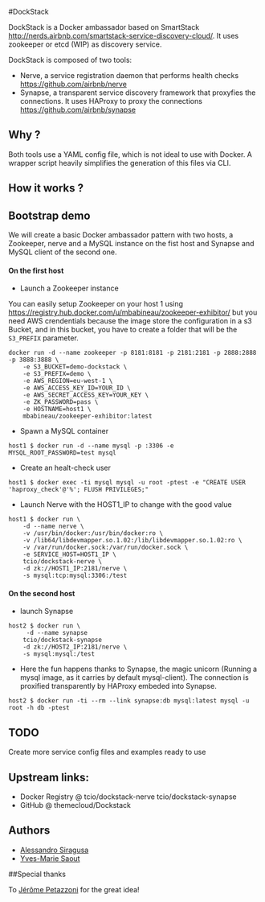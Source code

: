 #DockStack

DockStack is a Docker ambassador based on SmartStack http://nerds.airbnb.com/smartstack-service-discovery-cloud/. It uses zookeeper or etcd (WIP) as discovery service.

DockStack is composed of two tools:
- Nerve, a service registration daemon that performs health checks https://github.com/airbnb/nerve
- Synapse, a transparent service discovery framework that proxyfies the connections. It uses HAProxy to proxy the connections https://github.com/airbnb/synapse

## Why ?

Both tools use a YAML config file, which is not ideal to use with Docker. A wrapper script heavily simplifies the generation of this files via CLI.

## How it works ?

## Bootstrap demo

We will create a basic Docker ambassador pattern with two hosts, a Zookeeper, nerve and a MySQL instance on the fist host and Synapse and MySQL client of the second one.

#### On the first host

* Launch a Zookeeper instance

You can easily setup Zookeeper on your host 1 using https://registry.hub.docker.com/u/mbabineau/zookeeper-exhibitor/ but you need AWS crendentials because the image store the configuration in a s3 Bucket, and in this bucket, you have to create a folder that will be the `S3_PREFIX` parameter.

```
docker run -d --name zookeeper -p 8181:8181 -p 2181:2181 -p 2888:2888 -p 3888:3888 \
    -e S3_BUCKET=demo-dockstack \
    -e S3_PREFIX=demo \
    -e AWS_REGION=eu-west-1 \
    -e AWS_ACCESS_KEY_ID=YOUR_ID \
    -e AWS_SECRET_ACCESS_KEY=YOUR_KEY \
    -e ZK_PASSWORD=pass \
    -e HOSTNAME=host1 \
    mbabineau/zookeeper-exhibitor:latest
```

* Spawn a MySQL container

```
host1 $ docker run -d --name mysql -p :3306 -e MYSQL_ROOT_PASSWORD=test mysql
```

* Create an healt-check user

```
host1 $ docker exec -ti mysql mysql -u root -ptest -e "CREATE USER 'haproxy_check'@'%'; FLUSH PRIVILEGES;"
```

* Launch Nerve with the HOST1_IP to change with the good value

```
host1 $ docker run \
	-d --name nerve \
	-v /usr/bin/docker:/usr/bin/docker:ro \
	-v /lib64/libdevmapper.so.1.02:/lib/libdevmapper.so.1.02:ro \
	-v /var/run/docker.sock:/var/run/docker.sock \
	-e SERVICE_HOST=HOST1_IP \
	tcio/dockstack-nerve \
	-d zk://HOST1_IP:2181/nerve \
	-s mysql:tcp:mysql:3306:/test
```

#### On the second host

* launch Synapse

```
host2 $ docker run \
	 -d --name synapse
	tcio/dockstack-synapse
	-d zk://HOST2_IP:2181/nerve \
	-s mysql:mysql:/test
```

* Here the fun happens thanks to Synapse, the magic unicorn (Running a mysql image, as it carries by default mysql-client). The connection is proxified transparently by HAProxy embeded into Synapse.

```
host2 $ docker run -ti --rm --link synapse:db mysql:latest mysql -u root -h db -ptest
```

## TODO

Create more service config files and examples ready to use

## Upstream links:

* Docker Registry @ tcio/dockstack-nerve tcio/dockstack-synapse 
* GitHub @ themecloud/Dockstack

## Authors

- [Alessandro Siragusa](https://github.com/asiragusa)
- [Yves-Marie Saout](https://github.com/dw33z1lP)

##Special thanks

To [Jérôme Petazzoni](https://github.com/jpetazzo) for the great idea!
